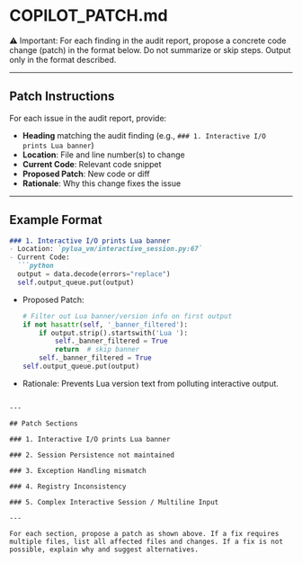 # COPILOT_PATCH.md

⚠️ Important: For each finding in the audit report, propose a concrete code change (patch) in the format below. Do not summarize or skip steps. Output only in the format described.

---

## Patch Instructions

For each issue in the audit report, provide:
- **Heading** matching the audit finding (e.g., `### 1. Interactive I/O prints Lua banner`)
- **Location**: File and line number(s) to change
- **Current Code**: Relevant code snippet
- **Proposed Patch**: New code or diff
- **Rationale**: Why this change fixes the issue

---

## Example Format

```markdown
### 1. Interactive I/O prints Lua banner
- Location: `pylua_vm/interactive_session.py:67`
- Current Code:
  ```python
  output = data.decode(errors="replace")
  self.output_queue.put(output)
  ```
- Proposed Patch:
  ```python
  # Filter out Lua banner/version info on first output
  if not hasattr(self, '_banner_filtered'):
      if output.strip().startswith('Lua '):
          self._banner_filtered = True
          return  # skip banner
      self._banner_filtered = True
  self.output_queue.put(output)
  ```
- Rationale: Prevents Lua version text from polluting interactive output.
```

---

## Patch Sections

### 1. Interactive I/O prints Lua banner

### 2. Session Persistence not maintained

### 3. Exception Handling mismatch

### 4. Registry Inconsistency

### 5. Complex Interactive Session / Multiline Input

---

For each section, propose a patch as shown above. If a fix requires multiple files, list all affected files and changes. If a fix is not possible, explain why and suggest alternatives.
